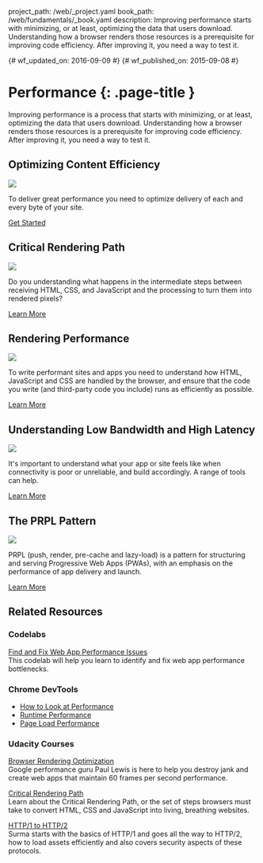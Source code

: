 project_path: /web/_project.yaml
book_path: /web/fundamentals/_book.yaml
description: Improving performance starts with minimizing, or at least, optimizing the data that users download. Understanding how a browser renders those resources is a prerequisite for improving code efficiency. After improving it, you need a way to test it. 

{# wf_updated_on: 2016-09-09 #}
{# wf_published_on: 2015-09-08 #}

# Performance {: .page-title }

Improving performance is a process that starts with minimizing, or at least, optimizing the data that users download. Understanding how a browser renders those resources is a prerequisite for improving code efficiency. After improving it, you need a way to test it. 

## Optimizing Content Efficiency

<img src="images/oce.png" class="attempt-right" style="max-height: 200px;">

To deliver great performance you need to optimize delivery of each and every byte of your site.

[Get Started](optimizing-content-efficiency/)

<div style="clear:both;"></div>

## Critical Rendering Path

<img src="images/crp.png" class="attempt-right">

Do you understanding what happens in the intermediate steps between receiving HTML, CSS, and JavaScript and the processing to turn them into rendered pixels?

[Learn More](critical-rendering-path/)

<div style="clear:both;"></div>

## Rendering Performance

<img src="images/rend.png" class="attempt-right">

To write performant sites and apps you need to understand how HTML, JavaScript and CSS are handled by the browser, and ensure that the code you write (and third-party code you include) runs as efficiently as possible.

[Learn More](rendering/)

<div style="clear:both;"></div>

## Understanding Low Bandwidth and High Latency

<img src="images/low.png" class="attempt-right">

It's important to understand what your app or site feels like when connectivity is poor or unreliable, and build accordingly. A range of tools can help.

[Learn More](poor-connectivity/)

<div style="clear:both;"></div>

## The PRPL Pattern

<img src="images/prpl.png" class="attempt-right">

PRPL (push, render, pre-cache and lazy-load) is a pattern for structuring
and serving Progressive Web Apps (PWAs), with an emphasis on the performance
of app delivery and launch.

[Learn More](prpl-pattern/)

<div style="clear:both;"></div>


## Related Resources

### Codelabs

[Find and Fix Web App Performance Issues](/web/fundamentals/getting-started/codelabs/web-perf/) <br>
This codelab will help you learn to identify and fix web app performance bottlenecks.

### Chrome DevTools

* [How to Look at Performance](/web/tools/chrome-devtools/evaluate-performance/timeline-tool)
* [Runtime Performance](/web/tools/chrome-devtools/rendering-tools/)
* [Page Load Performance](/web/tools/chrome-devtools/network-performance/resource-loading)


### Udacity Courses

[Browser Rendering Optimization](https://udacity.com/ud860)<br>
Google performance guru Paul Lewis is here to help you destroy jank and create
web apps that maintain 60 frames per second performance.

[Critical Rendering Path](https://udacity.com/ud884)<br>
Learn about the Critical Rendering Path, or the set of steps browsers must take
to convert HTML, CSS and JavaScript into living, breathing websites.

[HTTP/1 to HTTP/2](https://udacity.com/ud897)<br>
Surma starts with the basics of HTTP/1 and goes all the way to HTTP/2, how to
load assets efficiently and also covers security aspects of these protocols. 
<div style="clear:both;"></div>


